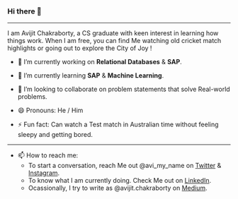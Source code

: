 ### Hi there 👋

---------

<!--
**TravellerOnCode/TravellerOnCode** is a ✨ _special_ ✨ repository because its `README.md` (this file) appears on your GitHub profile.
-->
I am Avijit Chakraborty, a CS graduate with keen interest in learning how things work. 
When I am free, you can find Me watching old cricket match highlights or going out to explore the City of Joy !

- 🔭 I’m currently working on **Relational Databases** & **SAP**.

- 🌱 I’m currently learning **SAP** & **Machine Learning**.

- 👯 I’m looking to collaborate on problem statements that solve Real-world problems.

- 😄 Pronouns: He / Him

- ⚡ Fun fact: Can watch a Test match in Australian time without feeling sleepy and getting bored. 

--------------

- 📫 How to reach me: 
  -  To start a conversation, reach Me out @avi_my_name on [Twitter](https://twitter.com/avi_my_name) & [Instagram](https://instagram.com/avi_my_name).
  -  To know what I am currently doing. Check Me out on [LinkedIn](https://www.linkedin.com/in/avijit-chakraborty/).
  -  Ocassionally, I try to write as @avijit.chakraborty on [Medium](https://medium.com/@avijit.chakraborty).

<!-- - 🤔 I’m looking for help with ... -->


